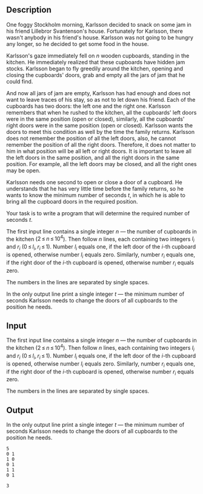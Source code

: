 ## Description

<div><p>One foggy Stockholm morning, Karlsson decided to snack on some jam in his friend Lillebror Svantenson's house. Fortunately for Karlsson, there wasn't anybody in his friend's house. Karlsson was not going to be hungry any longer, so he decided to get some food in the house.</p><p>Karlsson's gaze immediately fell on <span class="tex-span"><i>n</i></span> wooden cupboards, standing in the kitchen. He immediately realized that these cupboards have hidden jam stocks. Karlsson began to fly greedily around the kitchen, opening and closing the cupboards' doors, grab and empty all the jars of jam that he could find.</p><p>And now all jars of jam are empty, Karlsson has had enough and does not want to leave traces of his stay, so as not to let down his friend. Each of the cupboards has two doors: the left one and the right one. Karlsson remembers that when he rushed to the kitchen, all the cupboards' left doors were in the same position (open or closed), similarly, all the cupboards' right doors were in the same position (open or closed). Karlsson wants the doors to meet this condition as well by the time the family returns. Karlsson does not remember the position of all the left doors, also, he cannot remember the position of all the right doors. Therefore, it does not matter to him in what position will be all left or right doors. It is important to leave all the left doors in the same position, and all the right doors in the same position. For example, all the left doors may be closed, and all the right ones may be open.</p><p>Karlsson needs one second to open or close a door of a cupboard. He understands that he has very little time before the family returns, so he wants to know the minimum number of seconds <span class="tex-span"><i>t</i></span>, in which he is able to bring all the cupboard doors in the required position.</p><p>Your task is to write a program that will determine the required number of seconds <span class="tex-span"><i>t</i></span>.</p></div><div class="input-specification"><p>The first input line contains a single integer <span class="tex-span"><i>n</i></span> — the number of cupboards in the kitchen (<span class="tex-span">2 ≤ <i>n</i> ≤ 10<sup class="upper-index">4</sup></span>). Then follow <span class="tex-span"><i>n</i></span> lines, each containing two integers <span class="tex-span"><i>l</i><sub class="lower-index"><i>i</i></sub></span> and <span class="tex-span"><i>r</i><sub class="lower-index"><i>i</i></sub></span> <span class="tex-span">(0 ≤ <i>l</i><sub class="lower-index"><i>i</i></sub>, <i>r</i><sub class="lower-index"><i>i</i></sub> ≤ 1)</span>. Number <span class="tex-span"><i>l</i><sub class="lower-index"><i>i</i></sub></span> equals one, if the left door of the <span class="tex-span"><i>i</i></span>-th cupboard is opened, otherwise number <span class="tex-span"><i>l</i><sub class="lower-index"><i>i</i></sub></span> equals zero. Similarly, number <span class="tex-span"><i>r</i><sub class="lower-index"><i>i</i></sub></span> equals one, if the right door of the <span class="tex-span"><i>i</i></span>-th cupboard is opened, otherwise number <span class="tex-span"><i>r</i><sub class="lower-index"><i>i</i></sub></span> equals zero.</p><p>The numbers in the lines are separated by single spaces.</p></div><div class="output-specification"><p>In the only output line print a single integer <span class="tex-span"><i>t</i></span> — the minimum number of seconds Karlsson needs to change the doors of all cupboards to the position he needs.</p></div>

## Input

<p>The first input line contains a single integer <span class="tex-span"><i>n</i></span> — the number of cupboards in the kitchen (<span class="tex-span">2 ≤ <i>n</i> ≤ 10<sup class="upper-index">4</sup></span>). Then follow <span class="tex-span"><i>n</i></span> lines, each containing two integers <span class="tex-span"><i>l</i><sub class="lower-index"><i>i</i></sub></span> and <span class="tex-span"><i>r</i><sub class="lower-index"><i>i</i></sub></span> <span class="tex-span">(0 ≤ <i>l</i><sub class="lower-index"><i>i</i></sub>, <i>r</i><sub class="lower-index"><i>i</i></sub> ≤ 1)</span>. Number <span class="tex-span"><i>l</i><sub class="lower-index"><i>i</i></sub></span> equals one, if the left door of the <span class="tex-span"><i>i</i></span>-th cupboard is opened, otherwise number <span class="tex-span"><i>l</i><sub class="lower-index"><i>i</i></sub></span> equals zero. Similarly, number <span class="tex-span"><i>r</i><sub class="lower-index"><i>i</i></sub></span> equals one, if the right door of the <span class="tex-span"><i>i</i></span>-th cupboard is opened, otherwise number <span class="tex-span"><i>r</i><sub class="lower-index"><i>i</i></sub></span> equals zero.</p><p>The numbers in the lines are separated by single spaces.</p>

## Output

<p>In the only output line print a single integer <span class="tex-span"><i>t</i></span> — the minimum number of seconds Karlsson needs to change the doors of all cupboards to the position he needs.</p>





```input1
5
0 1
1 0
0 1
1 1
0 1

```




```output1
3

```


